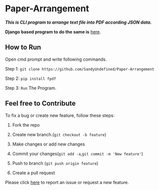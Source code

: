 # Paper-Arrangement
**_This is CLI program to arrange text file into PDF according JSON data._**

**Django based program to do the same is** [here](https://github.com/SandyUndefined/Django-Paper-Arrangement).


## How to Run

Open cmd prompt and write following commands.

Step 1: `git clone https://github.com/SandyUndefined/Paper-Arrangement`

Step 2: `pip install fpdf`

Step 3: `Run` The Program.

## Feel free to Contribute

To fix a bug or create new feature, follow these steps:

1. Fork the repo

2. Create new branch.(`git checkout -b feature`)

3. Make changes or add new changes

4. Commit your changes(`git add -a`,`git commit -m 'New feature'`)

5. Push to branch (`git push origin feature`)

6. Create a pull request

Please click [here](https://github.com/SandyUndefined/Paper-Arrangement/issues/new) to report an issue or request a new feature. 
